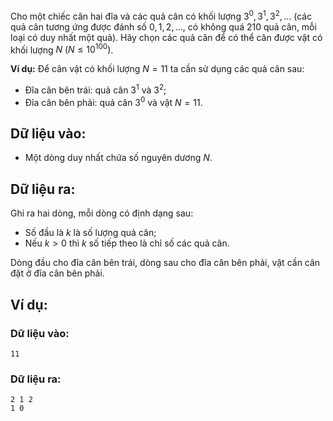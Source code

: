 Cho một chiếc cân hai đĩa và các quả cân có khối lượng $3^0, 3^1, 3^2,…$ (các quả cân tương ứng được đánh số $0, 1, 2, …$, có không quá $210$ quả cân, mỗi loại có duy nhất một quả). Hãy chọn các quả cân để có thể cân được vật có khối lượng $N\ (N≤10^{100})$.

**Ví dụ:** Để cân vật có khối lượng $N=11$ ta cần sử dụng các quả cân sau:
- Đĩa cân bên trái: quả cân $3^1$ và $3^2$;
- Đĩa cân bên phải: quả cân $3^0$ và vật $N=11$.

## Dữ liệu vào:
- Một dòng duy nhất chứa số nguyên dương $N$.

## Dữ liệu ra:
Ghi ra hai dòng, mỗi dòng có định dạng sau:
- Số đầu là $k$ là số lượng quả cân;
- Nếu $k > 0$ thì $k$ số tiếp theo là chỉ số các quả cân.

Dòng đầu cho đĩa cân bên trái, dòng sau cho đĩa cân bên phải, vật cần cân đặt ở đĩa cân bên phải.

## Ví dụ:
### Dữ liệu vào:
```
11
```

### Dữ liệu ra:
```
2 1 2
1 0
```
